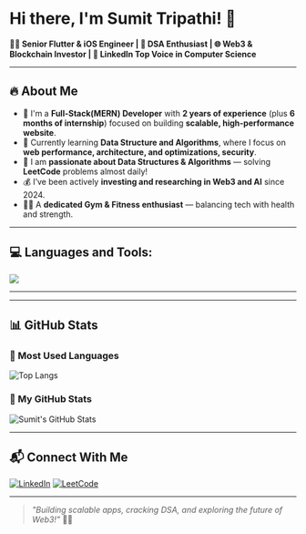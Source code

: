 <!---
- 👋 Hi, I’m @Sumit Tripathi
- 👀 I’m interested in coding
- 🌱 I’m currently learning react
- 💞️ I’m looking to collaborate on social media 
- 📫 How to reach me follow me github 
- 😄 Pronouns: he/him
- ⚡ Fun fact: Vibes coding


Sumit1164/Sumit1164 is a ✨ special ✨ repository because its `README.md` (this file) appears on your GitHub profile.
You can click the Preview link to take a look at your changes.
--->




# Hi there, I'm Sumit Tripathi! 👋

**👨‍💻 Senior Flutter & iOS Engineer | 🧠 DSA Enthusiast | 🌐 Web3 & Blockchain Investor | 🏅 LinkedIn Top Voice in Computer Science**

---

## 🔥 About Me

- 🔧 I'm a **Full-Stack(MERN) Developer** with **2 years of experience** (plus **6 months of internship**) focused on building **scalable, high-performance website**.
- 🏢 Currently learning **Data Structure and Algorithms**, where I focus on **web performance, architecture, and optimizations, security**.
- 📘 I am **passionate about Data Structures & Algorithms** — solving **LeetCode** problems almost daily!
- 💰 I’ve been actively **investing and researching in Web3 and AI** since 2024.
- 🏋️‍♂️ A **dedicated Gym & Fitness enthusiast** — balancing tech with health and strength.

---

## 💻 Languages and Tools:

<img src="https://skillicons.dev/icons?i=flutter,dart,firebase,js,aws,react,nodejs,express" />

---
<!--
## 🚀 Notable Achievements

- 🏅 [Recognized as a LinkedIn Top Voice in Computer Science](https://www.linkedin.com/feed/update/urn:li:activity:YOUR-ACTIVITY-ID)
-->
---

## 📊 GitHub Stats

### 🔹 Most Used Languages
![Top Langs](https://github-readme-stats.vercel.app/api/top-langs/?username=sparsh-git-dev&layout=compact)

### 🔹 My GitHub Stats
![Sumit's GitHub Stats](https://github-readme-stats.vercel.app/api?username=sparsh-git-dev&show_icons=true&theme=default)

---

## 📬 Connect With Me

[![LinkedIn](https://img.shields.io/badge/-LinkedIn-blue?style=flat&logo=linkedin&logoColor=white)](https://www.linkedin.com/in/YOUR-LINKEDIN-ID/)
[![LeetCode](https://img.shields.io/badge/-LeetCode-FFA116?style=flat&logo=leetcode&logoColor=black)](https://leetcode.com/YOUR-LEETCODE-ID/)

---

> _"Building scalable apps, cracking DSA, and exploring the future of Web3!"_ 🚀🌸
